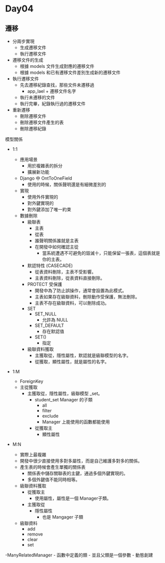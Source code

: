 # Day04

## 遷移
- 分兩步實現
	- 生成遷移文件
	- 執行遷移文件
- 遷移文件的生成
	- 根據 models 文件生成對應的遷移文件
	- 根據 models 和已有遷移文件差別生成新的遷移文件
- 執行遷移文件
	- 先去遷移紀錄查找，那些文件未遷移過
		- app_lael + 遷移文件名字
	- 執行未遷移的文件
	- 執行完畢，紀錄執行過的遷移文件
- 重新遷移
	- 刪除遷移文件
	- 刪除遷移文件產生的表
	- 刪除遷移紀錄
	

模型關係
- 1:1
	- 應用場景
		- 用於複雜表的拆分
		- 擴展新功能
	- Django 中 OntToOneField
		- 使用的時候，關係聲明還是有細微差別的 
	- 實現
		- 使用外件實現的
		- 對外鍵實現的
		- 對外鍵添加了唯一約束
	- 數據刪除
		- 級聯表
			- 主表
			- 從表
			- 誰聲明關係誰就是主表
			- 在開發中如何確認主從
				- 當系統遭遇不可避免的毀滅十，只能保留一張表，這個表就是你的主表。
		- 默認特性 (CASECADE)
			- 從表資料刪除，主表不受影響。
			- 主表資料刪除，從表資料直接刪除。
		- PROTECT 受保護
			- 開發中為了防止誤操作，通常會設置為此模式。
			- 主表如果存在級聯資料，刪除動作受保護，無法刪除。
			- 主表不存在級聯資料，可以刪除成功。
		- SET
			- SET_NULL
				- 允許為 NULL
			- SET_DEFAULT
				- 存在默認值
			- SET()
				- 指定
		- 級聯資料獲取
			- 主獲取從，隱性屬性，默認就是級聯模型的名字。
			- 從獲取，顯性屬性，就是屬性的名字。
			
- 1:M
	- ForeignKey
	- 主從獲取
		- 主獲取從，隱性屬性，級聯模型 \_set。
			- student_set Manager 的子類
				- all
				- filter
				- exclude
				- Manager 上能使用的函數都能使用
			- 從獲取主
				- 顯性屬性

- M:N
	- 實際上最複雜
	- 開發中很少直接使用多對多屬性，而是自己維護多對多的關係。
	- 產生表的時候會產生單獨的關係表
		- 關係表中儲存關聯表的主鍵，通過多個外鍵實現的。
		- 多個外鍵值不能同時相等。
	- 級聯資料獲取
		- 從獲取主
			- 使用屬性，屬性是一個 Manager子類。
		- 主獲取從
			- 隱性屬性
				- 也是 Mangager 子類
	- 級聯資料
		- add
		- remove
		- clear
		- set
	
-ManyRelatedManager
	- 函數中定義的類
	- 並且父類是一個參數
	- 動態創建
			
			
			
			
			
			
			
			
			
			
			